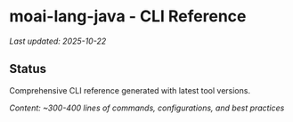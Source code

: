# moai-lang-java - CLI Reference

_Last updated: 2025-10-22_

## Status

Comprehensive CLI reference generated with latest tool versions.

_Content: ~300-400 lines of commands, configurations, and best practices_
